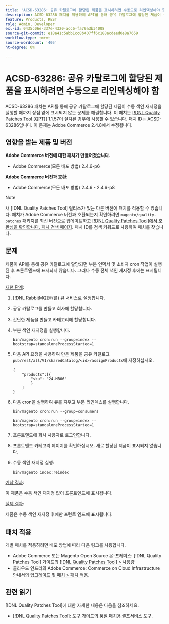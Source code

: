 ```yaml
---
title: 'ACSD-63286: 공유 카탈로그에 할당된 제품을 표시하려면 수동으로 리인덱싱해야 함'
description: ACSD-63286 패치를 적용하여 API를 통해 공유 카탈로그에 할당된 제품이 수동 색인 재지정이 실행될 때까지 상점 앞에 표시되지 않는 Adobe Commerce 문제를 해결합니다.
feature: Products, REST
role: Admin, Developer
exl-id: 0435c06e-337e-4320-acc6-fa79a3b34008
source-git-commit: e18a41c5abb1cc8b407ff6c188acdeed0e8a7659
workflow-type: tm+mt
source-wordcount: '405'
ht-degree: 0%

---
```


# ACSD-63286: 공유 카탈로그에 할당된 제품을 표시하려면 수동으로 리인덱싱해야 함

ACSD-63286 패치는 API를 통해 공유 카탈로그에 할당된 제품이 수동 색인 재지정을 실행할 때까지 상점 앞에 표시되지 않는 문제를 해결합니다. 이 패치는 [[!DNL Quality Patches Tool (QPT)]](/help/tools/quality-patches-tool/quality-patches-tool-to-self-serve-quality-patches.md) 1.1.57이 설치된 경우에 사용할 수 있습니다. 패치 ID는 ACSD-63286입니다. 이 문제는 Adobe Commerce 2.4.8에서 수정됩니다.

## 영향을 받는 제품 및 버전

**Adobe Commerce 버전에 대한 패치가 만들어졌습니다.**

* Adobe Commerce(모든 배포 방법) 2.4.6-p6

**Adobe Commerce 버전과 호환:**

* Adobe Commerce(모든 배포 방법) 2.4.6 - 2.4.6-p8

>[!NOTE]
>
>새 [!DNL Quality Patches Tool] 릴리스가 있는 다른 버전에 패치를 적용할 수 있습니다. 패치가 Adobe Commerce 버전과 호환되는지 확인하려면 `magento/quality-patches` 패키지를 최신 버전으로 업데이트하고 [[!DNL Quality Patches Tool]에서 호환성을 확인합니다. 패치 검색 페이지](https://experienceleague.adobe.com/tools/commerce-quality-patches/index.html). 패치 ID를 검색 키워드로 사용하여 패치를 찾습니다.

## 문제

제품이 API를 통해 공유 카탈로그에 할당되면 부분 인덱서 및 소비자 cron 작업이 실행된 후 프론트엔드에 표시되지 않습니다. 그러나 수동 전체 색인 재지정 후에는 표시됩니다.

<u>재현 단계</u>:

1. [!DNL RabbitMQ]을(를) 큐 서비스로 설정합니다.
1. 공유 카탈로그를 만들고 회사에 할당합니다.
1. 간단한 제품을 만들고 카테고리에 할당합니다.
1. 부분 색인 재지정을 실행합니다.

   ```
   bin/magento cron:run --group=index --bootstrap=standaloneProcessStarted=1
   ```

1. 다음 API 요청을 사용하여 만든 제품을 공유 카탈로그 `pub/rest/all/V1/sharedCatalog/<id>/assignProducts`에 지정하십시오.

   ```
   {
       "products":[{
           "sku": "24-MB06"
           }
       ]
   }
   ```

1. 다음 cron을 실행하여 큐를 지우고 부분 리인덱스를 실행합니다.

   ```
   bin/magento cron:run --group=consumers
   ```

   ```
   bin/magento cron:run --group=index --bootstrap=standaloneProcessStarted=1
   ```

1. 프론트엔드에 회사 사용자로 로그인합니다.
1. 프론트엔드 카테고리 페이지를 확인하십시오. 새로 할당된 제품이 표시되지 않습니다.
1. 수동 색인 재지정 실행:

   ```
   bin/magento index:reindex
   ```

<u>예상 결과</u>:

이 제품은 수동 색인 재지정 없이 프론트엔드에 표시됩니다.

<u>실제 결과</u>:

제품은 수동 색인 재지정 후에만 프런트 엔드에 표시됩니다.

## 패치 적용

개별 패치를 적용하려면 배포 방법에 따라 다음 링크를 사용합니다.

* Adobe Commerce 또는 Magento Open Source 온-프레미스: [!DNL Quality Patches Tool] 가이드의 [[!DNL Quality Patches Tool] > 사용량](/help/tools/quality-patches-tool/usage.md)
* 클라우드 인프라의 Adobe Commerce: Commerce on Cloud Infrastructure 안내서의 [업그레이드 및 패치 > 패치 적용](https://experienceleague.adobe.com/docs/commerce-cloud-service/user-guide/develop/upgrade/apply-patches.html).


## 관련 읽기

[!DNL Quality Patches Tool]에 대한 자세한 내용은 다음을 참조하세요.

* [[!DNL Quality Patches Tool]: 도구 가이드의 품질 패치용 셀프서비스 도구](/help/tools/quality-patches-tool/quality-patches-tool-to-self-serve-quality-patches.md).
